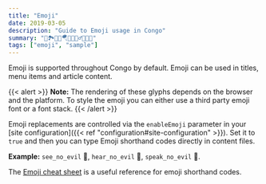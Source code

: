 ```yaml
---
title: "Emoji"
date: 2019-03-05
description: "Guide to Emoji usage in Congo"
summary: "📖🏞️🧗🏽🪂🐉🧙🏽‍♂️🧚🏽👸"
tags: ["emoji", "sample"]
---
```


Emoji is supported throughout Congo by default. Emoji can be used in titles, menu items and article content.

{{< alert >}}
**Note:** The rendering of these glyphs depends on the browser and the platform. To style the emoji you can either use a third party emoji font or a font stack.
{{< /alert >}}

Emoji replacements are controlled via the `enableEmoji` parameter in your [site configuration]({{< ref "configuration#site-configuration" >}}). Set it to `true` and then you can type Emoji shorthand codes directly in content files.

**Example:** `see_no_evil` :see_no_evil:, `hear_no_evil` :hear_no_evil:, `speak_no_evil` :speak_no_evil:.

The [Emoji cheat sheet](http://www.emoji-cheat-sheet.com/) is a useful reference for emoji shorthand codes.
